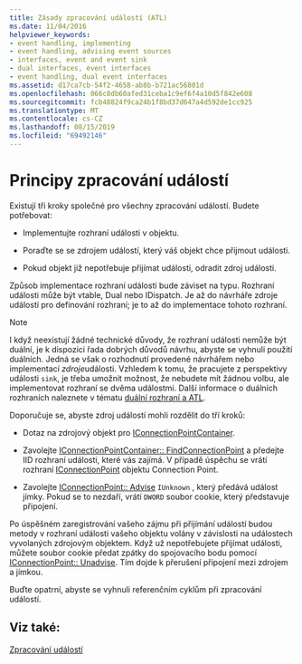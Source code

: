 ```yaml
---
title: Zásady zpracování událostí (ATL)
ms.date: 11/04/2016
helpviewer_keywords:
- event handling, implementing
- event handling, advising event sources
- interfaces, event and event sink
- dual interfaces, event interfaces
- event handling, dual event interfaces
ms.assetid: d17ca7cb-54f2-4658-ab8b-b721ac56801d
ms.openlocfilehash: 066c8db60afed31ceba1c9ef6f4a10d5f842e608
ms.sourcegitcommit: fcb48824f9ca24b1f8bd37d647a4d592de1cc925
ms.translationtype: MT
ms.contentlocale: cs-CZ
ms.lasthandoff: 08/15/2019
ms.locfileid: "69492146"
---
```

# <a name="event-handling-principles"></a>Principy zpracování událostí

Existují tři kroky společné pro všechny zpracování událostí. Budete potřebovat:

- Implementujte rozhraní události v objektu.

- Poraďte se se zdrojem událostí, který váš objekt chce přijmout události.

- Pokud objekt již nepotřebuje přijímat události, odradit zdroj události.

Způsob implementace rozhraní události bude záviset na typu. Rozhraní události může být vtable, Dual nebo IDispatch. Je až do návrháře zdroje událostí pro definování rozhraní; je to až do implementace tohoto rozhraní.

> [!NOTE]
>  I když neexistují žádné technické důvody, že rozhraní události nemůže být duální, je k dispozici řada dobrých důvodů návrhu, abyste se vyhnuli použití duálních. Jedná se však o rozhodnutí provedené návrhářem nebo implementací *zdroje*události. Vzhledem k tomu, že pracujete z perspektivy události `sink`, je třeba umožnit možnost, že nebudete mít žádnou volbu, ale implementovat rozhraní se dvěma událostmi. Další informace o duálních rozhraních naleznete v tématu [duální rozhraní a ATL](../atl/dual-interfaces-and-atl.md).

Doporučuje se, abyste zdroj událostí mohli rozdělit do tří kroků:

- Dotaz na zdrojový objekt pro [IConnectionPointContainer](/windows/win32/api/ocidl/nn-ocidl-iconnectionpointcontainer).

- Zavolejte [IConnectionPointContainer:: FindConnectionPoint](/windows/win32/api/ocidl/nf-ocidl-iconnectionpointcontainer-findconnectionpoint) a předejte IID rozhraní události, které vás zajímá. V případě úspěchu se vrátí rozhraní [IConnectionPoint](/windows/win32/api/ocidl/nn-ocidl-iconnectionpoint) objektu Connection Point.

- Zavolejte [IConnectionPoint:: Advise](/windows/win32/api/ocidl/nf-ocidl-iconnectionpoint-advise) `IUnknown` , který předává událost jímky. Pokud se to nezdaří, vrátí `DWORD` soubor cookie, který představuje připojení.

Po úspěšném zaregistrování vašeho zájmu při přijímání událostí budou metody v rozhraní události vašeho objektu volány v závislosti na událostech vyvolaných zdrojovým objektem. Když už nepotřebujete přijímat události, můžete soubor cookie předat zpátky do spojovacího bodu pomocí [IConnectionPoint:: Unadvise](/windows/win32/api/ocidl/nf-ocidl-iconnectionpoint-unadvise). Tím dojde k přerušení připojení mezi zdrojem a jímkou.

Buďte opatrní, abyste se vyhnuli referenčním cyklům při zpracování událostí.

## <a name="see-also"></a>Viz také:

[Zpracování událostí](../atl/event-handling-and-atl.md)
